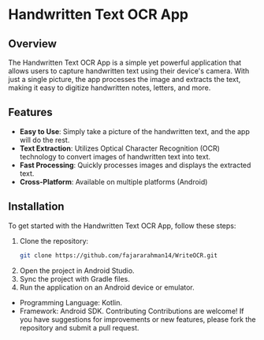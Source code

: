 # Handwritten Text OCR App  

## Overview  

The Handwritten Text OCR App is a simple yet powerful application that allows users to capture handwritten text using their device's camera. With just a single picture, the app processes the image and extracts the text, making it easy to digitize handwritten notes, letters, and more.  

## Features  

- **Easy to Use**: Simply take a picture of the handwritten text, and the app will do the rest.  
- **Text Extraction**: Utilizes Optical Character Recognition (OCR) technology to convert images of handwritten text into  text.  
- **Fast Processing**: Quickly processes images and displays the extracted text.  
- **Cross-Platform**: Available on multiple platforms (Android)  

## Installation  

To get started with the Handwritten Text OCR App, follow these steps:  

1. Clone the repository:  
   ```bash  
   git clone https://github.com/fajararahman14/WriteOCR.git
2. Open the project in Android Studio.
3. Sync the project with Gradle files.
4. Run the application on an Android device or emulator.
- Programming Language: Kotlin.
- Framework: Android SDK.
Contributing
Contributions are welcome! If you have suggestions for improvements or new features, please fork the repository and submit a pull request.

